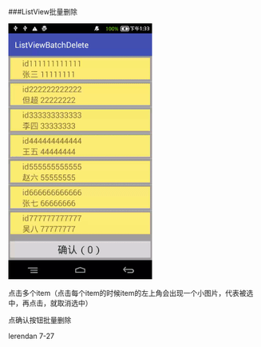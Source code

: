 ###ListView批量删除


![](https://github.com/lerendan/ListViewBatchDelete/raw/master/picture/all.gif)  

点击多个item（点击每个item的时候item的左上角会出现一个小图片，代表被选中，再点击，就取消选中）

点确认按钮批量删除



lerendan 7-27
